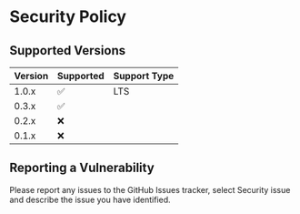 # Security Policy

## Supported Versions


| Version | Supported          | Support Type       |
|---------| ------------------ | ------------------ |
| 1.0.x   | :white_check_mark: | LTS
| 0.3.x   | :white_check_mark: |                    |
| 0.2.x   | :x:                |                    |
| 0.1.x   | :x:                |                    |

## Reporting a Vulnerability

Please report any issues to the GitHub Issues tracker, select Security issue and describe the issue you have identified.
